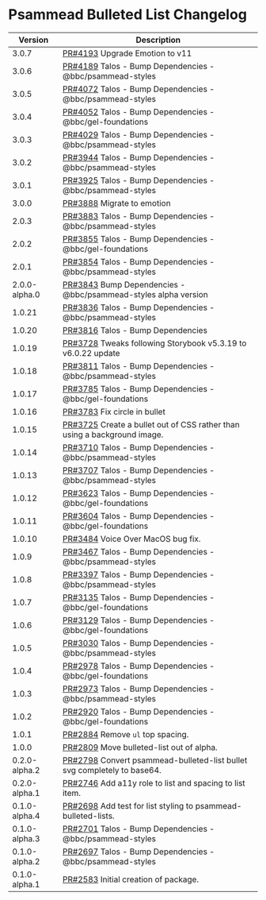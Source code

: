 # Psammead Bulleted List Changelog

| Version       | Description                                                                                                           |
| ------------- | --------------------------------------------------------------------------------------------------------------------- |
| 3.0.7         | [PR#4193](https://github.com/bbc/psammead/pull/4193) Upgrade Emotion to v11                                           |
| 3.0.6         | [PR#4189](https://github.com/bbc/psammead/pull/4189) Talos - Bump Dependencies - @bbc/psammead-styles                 |
| 3.0.5         | [PR#4072](https://github.com/bbc/psammead/pull/4072) Talos - Bump Dependencies - @bbc/psammead-styles                 |
| 3.0.4         | [PR#4052](https://github.com/bbc/psammead/pull/4052) Talos - Bump Dependencies - @bbc/gel-foundations                 |
| 3.0.3         | [PR#4029](https://github.com/bbc/psammead/pull/4029) Talos - Bump Dependencies - @bbc/psammead-styles                 |
| 3.0.2         | [PR#3944](https://github.com/bbc/psammead/pull/3944) Talos - Bump Dependencies - @bbc/psammead-styles                 |
| 3.0.1         | [PR#3925](https://github.com/bbc/psammead/pull/3925) Talos - Bump Dependencies - @bbc/psammead-styles                 |
| 3.0.0         | [PR#3888](https://github.com/bbc/psammead/pull/3888) Migrate to emotion                                               |
| 2.0.3         | [PR#3883](https://github.com/bbc/psammead/pull/3883) Talos - Bump Dependencies - @bbc/psammead-styles                 |
| 2.0.2         | [PR#3855](https://github.com/bbc/psammead/pull/3855) Talos - Bump Dependencies - @bbc/gel-foundations                 |
| 2.0.1         | [PR#3854](https://github.com/bbc/psammead/pull/3854) Talos - Bump Dependencies - @bbc/psammead-styles                 |
| 2.0.0-alpha.0 | [PR#3843](https://github.com/bbc/psammead/pull/3843) Bump Dependencies - @bbc/psammead-styles alpha version           |
| 1.0.21        | [PR#3836](https://github.com/bbc/psammead/pull/3836) Talos - Bump Dependencies - @bbc/psammead-styles                 |
| 1.0.20        | [PR#3816](https://github.com/bbc/psammead/pull/3816) Talos - Bump Dependencies                                        |
| 1.0.19        | [PR#3728](https://github.com/bbc/psammead/pull/3728) Tweaks following Storybook v5.3.19 to v6.0.22 update             |
| 1.0.18        | [PR#3811](https://github.com/bbc/psammead/pull/3811) Talos - Bump Dependencies - @bbc/psammead-styles                 |
| 1.0.17        | [PR#3785](https://github.com/bbc/psammead/pull/3785) Talos - Bump Dependencies - @bbc/gel-foundations                 |
| 1.0.16        | [PR#3783](https://github.com/bbc/psammead/pull/3783) Fix circle in bullet                                             |
| 1.0.15        | [PR#3725](https://github.com/bbc/psammead/pull/3725) Create a bullet out of CSS rather than using a background image. |
| 1.0.14        | [PR#3710](https://github.com/bbc/psammead/pull/3710) Talos - Bump Dependencies - @bbc/psammead-styles                 |
| 1.0.13        | [PR#3707](https://github.com/bbc/psammead/pull/3707) Talos - Bump Dependencies - @bbc/psammead-styles                 |
| 1.0.12        | [PR#3623](https://github.com/bbc/psammead/pull/3623) Talos - Bump Dependencies - @bbc/gel-foundations                 |
| 1.0.11        | [PR#3604](https://github.com/bbc/psammead/pull/3604) Talos - Bump Dependencies - @bbc/gel-foundations                 |
| 1.0.10        | [PR#3484](https://github.com/bbc/psammead/pull/3484) Voice Over MacOS bug fix.                                        |
| 1.0.9         | [PR#3467](https://github.com/bbc/psammead/pull/3467) Talos - Bump Dependencies - @bbc/psammead-styles                 |
| 1.0.8         | [PR#3397](https://github.com/bbc/psammead/pull/3397) Talos - Bump Dependencies - @bbc/psammead-styles                 |
| 1.0.7         | [PR#3135](https://github.com/bbc/psammead/pull/3135) Talos - Bump Dependencies - @bbc/gel-foundations                 |
| 1.0.6         | [PR#3129](https://github.com/bbc/psammead/pull/3129) Talos - Bump Dependencies - @bbc/gel-foundations                 |
| 1.0.5         | [PR#3030](https://github.com/bbc/psammead/pull/3030) Talos - Bump Dependencies - @bbc/psammead-styles                 |
| 1.0.4         | [PR#2978](https://github.com/bbc/psammead/pull/2978) Talos - Bump Dependencies - @bbc/gel-foundations                 |
| 1.0.3         | [PR#2973](https://github.com/bbc/psammead/pull/2973) Talos - Bump Dependencies - @bbc/psammead-styles                 |
| 1.0.2         | [PR#2920](https://github.com/bbc/psammead/pull/2920) Talos - Bump Dependencies - @bbc/gel-foundations                 |
| 1.0.1         | [PR#2884](https://github.com/bbc/psammead/pull/2884) Remove `ul` top spacing.                                         |
| 1.0.0         | [PR#2809](https://github.com/bbc/psammead/pull/2809) Move bulleted-list out of alpha.                                 |
| 0.2.0-alpha.2 | [PR#2798](https://github.com/bbc/psammead/pull/2798) Convert psammead-bulleted-list bullet svg completely to base64.  |
| 0.2.0-alpha.1 | [PR#2746](https://github.com/bbc/psammead/pull/2746) Add a11y role to list and spacing to list item.                  |
| 0.1.0-alpha.4 | [PR#2698](https://github.com/bbc/psammead/pull/2698) Add test for list styling to psammead-bulleted-lists.            |
| 0.1.0-alpha.3 | [PR#2701](https://github.com/bbc/psammead/pull/2701) Talos - Bump Dependencies - @bbc/psammead-styles                 |
| 0.1.0-alpha.2 | [PR#2697](https://github.com/bbc/psammead/pull/2697) Talos - Bump Dependencies - @bbc/psammead-styles                 |
| 0.1.0-alpha.1 | [PR#2583](https://github.com/BBC-News/psammead/pull/2583) Initial creation of package.                                |
